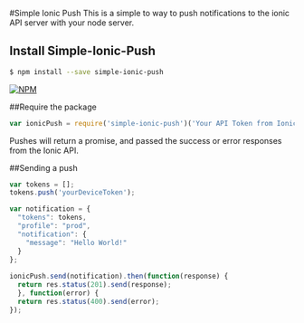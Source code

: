 #Simple Ionic Push
This is a simple to way to push notifications to the ionic API server with your node server. 
## Install Simple-Ionic-Push

```bash
$ npm install --save simple-ionic-push
```

[![NPM](https://nodei.co/npm/simple-ionic-push.png)](https://nodei.co/npm/simple-ionic-push/)

##Require the package
```javascript
var ionicPush = require('simple-ionic-push')('Your API Token from Ionic');
```

Pushes will return a promise, and passed the success or error responses from the Ionic API.

##Sending a push
```javascript
var tokens = [];
tokens.push('yourDeviceToken');

var notification = {
  "tokens": tokens,
  "profile": "prod",
  "notification": {
    "message": "Hello World!"
  }
};
    
ionicPush.send(notification).then(function(response) {
  return res.status(201).send(response);
  }, function(error) {
  return res.status(400).send(error);
});
```
